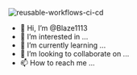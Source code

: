 ![reusable-workflows-ci-cd](https://github.com/Blaze1113/Blaze1113/assets/152908505/dd2f7ae7-c3b8-4e13-be06-e6eca48e6bd2)
- 👋 Hi, I’m @Blaze1113
- 👀 I’m interested in ...
- 🌱 I’m currently learning ...
- 💞️ I’m looking to collaborate on ...
- 📫 How to reach me ...

<!---
Blaze1113/Blaze1113 is a ✨ special ✨ repository because its `README.md` (this file) appears on your GitHub profile.
You can click the Preview link to take a look at your changes.
--->
